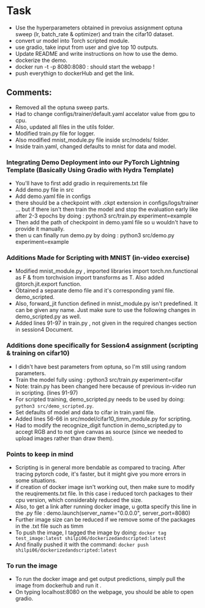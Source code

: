 # Task
- Use the hyperparameters obtained in prevoius assignment optuna sweep (lr, batch_rate & optimizer) and train the cifar10 dataset. 
- convert ur model into Torch scripted module. 
- use gradio, take input from user and give top 10 outputs. 
- Update README and write instructions on how to use the demo. 
- dockerize the demo. 
- docker run -t -p 8080:8080 <image>:<tag> should start the webapp !
- push everythign to dockerHub and get the link. 

## Comments: 
- Removed all the optuna sweep parts. 
- Had to change configs/trainer/default.yaml accelator value from gpu to cpu. 
- Also, updated all files in the utils folder.
- Modified train.py file for logger. 
- Also modified mnist_module.py file inside src/models/ folder.
- Inside train.yaml, changed defaults to mnist for data and model.

### Integrating Demo Deployment into our PyTorch Lightning Template (Basically Using Gradio with Hydra Template)
- You'll have to first add gradio in requirements.txt file 
- Add demo.py file in src 
- Add demo.yaml file in configs 
- there should be a checkpoint with .ckpt extension in configs/logs/trainer ... but if there isn't then train the model and stop the evaluation early like after 2-3 epochs by doing : python3 src/train.py experiment=example 
- Then add the path of checkpoint in demo.yaml file so u wouldn't have to provide it manually.
- then u can finally run demo.py by doing : python3 src/demo.py experiment=example 


### Additions Made for Scripting with MNIST (in-video exercise)
- Modified mnist_module.py , imported libraries import torch.nn.functional as F  & from torchvision import transforms as T. Also added @torch.jit.export function. 
- Obtained a separate demo file and it's corresponding yaml file. demo_scripted.
- Also, forward_jit function defined in mnist_module.py isn't predefined. It can be given any name. Just make sure to use the following changes in demo_scripted.py as well. 
- Added lines 91-97 in train.py , not given in the required changes section in session4 Document.

### Additions done specifically for Session4 assignment (scripting & training on cifar10)
- I didn't have best parameters from optuna, so I'm still using random parameters. 
- Train the model fully using : python3 src/train.py experiment=cifar 
- Note: train.py has been changed here because of previous in-video run in scripting. (lines 91-97) 
- For scripted training, demo_scripted.py needs to be used by doing: ``python3 src/demo_scripted.py``. 
- Set defaults of model and data to cifar in train.yaml file. 
- Added lines 56-66 in src/model/cifar10_timm_module.py for scripting. 
- Had to modify the recognize_digit function in demo_scripted.py to accegt RGB and to not give canvas as source (since we needed to upload images rather than draw them). 

### Points to keep in mind
- Scripting is in general more bendable as compared to tracing. After tracing pytorch code, it's faster, but it might give you more errors in some situations. 
- if creation of docker image isn't working out, then make sure to modify the reuqirements.txt file. In this case i reduced torch packages to their cpu version, which considerably reduced the size. 
- Also, to get a link after running docker image, u gotta specify this line in the .py file : demo.launch(server_name="0.0.0.0", server_port=8080) 
- Further image size can be reduced if we remove some of the packages in the .txt file such as timm 
- To push the image, I tagged the image by doing: ``docker tag test_image:latest shilpi06/dockerizedandscripted:latest`` 
- And finally pushed it with the command: ``docker push shilpi06/dockerizedandscripted:latest`` 

### To run the image 
- To run the docker image and get output predictions, simply pull the image from dockerhub and run it . 
- On typing localhost:8080 on the webpage, you should be able to open gradio. 